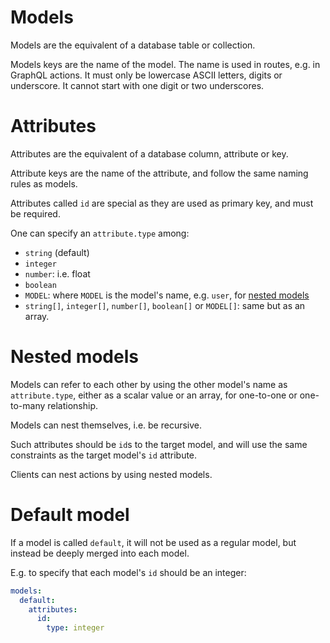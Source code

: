 # Models

Models are the equivalent of a database table or collection.

Models keys are the name of the model.
The name is used in routes, e.g. in GraphQL actions.
It must only be lowercase ASCII letters, digits or underscore.
It cannot start with one digit or two underscores.

# Attributes

Attributes are the equivalent of a database column, attribute or key.

Attribute keys are the name of the attribute, and follow the same naming rules
as models.

Attributes called `id` are special as they are used as primary key, and must
be required.

One can specify an `attribute.type` among:
  - `string` (default)
  - `integer`
  - `number`: i.e. float
  - `boolean`
  - `MODEL`: where `MODEL` is the model's name, e.g. `user`,
    for [nested models](#nested-models)
  - `string[]`, `integer[]`, `number[]`, `boolean[]` or `MODEL[]`: same but
    as an array.

# Nested models

Models can refer to each other by using the other model's name as
`attribute.type`, either as a scalar value or an array, for one-to-one or
one-to-many relationship.

Models can nest themselves, i.e. be recursive.

Such attributes should be `id`s to the target model, and will use the same
constraints as the target model's `id` attribute.

Clients can nest actions by using nested models.

# Default model

If a model is called `default`, it will not be used as a regular model, but
instead be deeply merged into each model.

E.g. to specify that each model's `id` should be an integer:

```yml
models:
  default:
    attributes:
      id:
        type: integer
```
